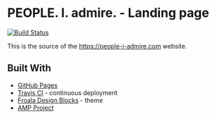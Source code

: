 # PEOPLE. I. admire. - Landing page

[![Build Status](https://travis-ci.org/azylinski/people-i-admire.com.svg?branch=master)](https://travis-ci.org/azylinski/people-i-admire.com)

This is the source of the https://people-i-admire.com website.

## Built With

* [GitHub Pages](https://pages.github.com/)
* [Travis CI](https://travis-ci.org/) - continuous deployment
* [Froala Design Blocks](https://www.froala.com/design-blocks) - theme
* [AMP Project](https://www.ampproject.org/)